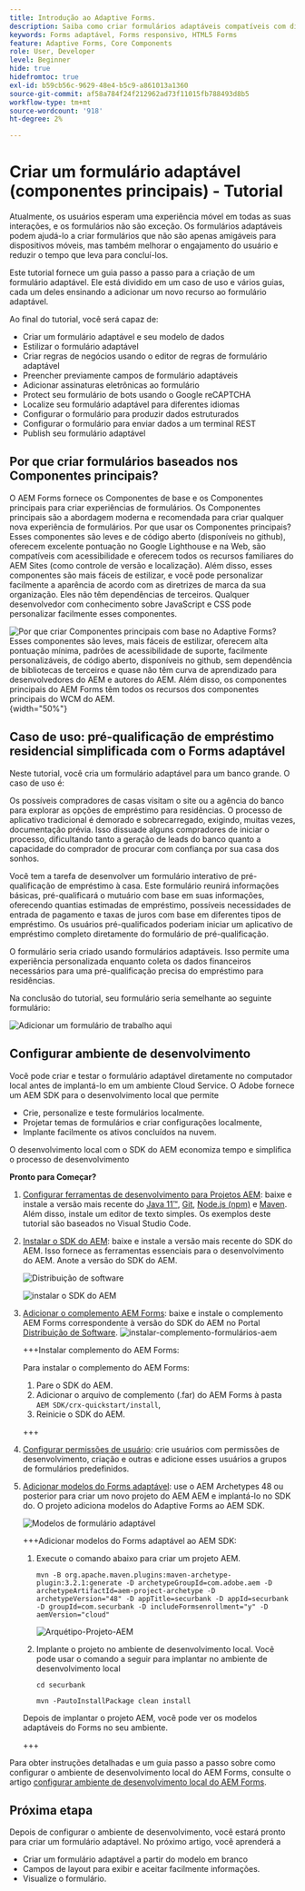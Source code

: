 ```yaml
---
title: Introdução ao Adaptive Forms.
description: Saiba como criar formulários adaptáveis compatíveis com dispositivos móveis com nosso tutorial passo a passo. Esses formulários se adaptam perfeitamente em todos os dispositivos, garantindo uma experiência perfeita.
keywords: Forms adaptável, Forms responsivo, HTML5 Forms
feature: Adaptive Forms, Core Components
role: User, Developer
level: Beginner
hide: true
hidefromtoc: true
exl-id: b59cb56c-9629-48e4-b5c9-a861013a1360
source-git-commit: af58a784f24f212962ad73f11015fb788493d8b5
workflow-type: tm+mt
source-wordcount: '918'
ht-degree: 2%

---
```


# Criar um formulário adaptável (componentes principais) - Tutorial

Atualmente, os usuários esperam uma experiência móvel em todas as suas interações, e os formulários não são exceção. Os formulários adaptáveis podem ajudá-lo a criar formulários que não são apenas amigáveis para dispositivos móveis, mas também melhorar o engajamento do usuário e reduzir o tempo que leva para concluí-los.

Este tutorial fornece um guia passo a passo para a criação de um formulário adaptável. Ele está dividido em um caso de uso e vários guias, cada um deles ensinando a adicionar um novo recurso ao formulário adaptável.

Ao final do tutorial, você será capaz de:

* Criar um formulário adaptável e seu modelo de dados
* Estilizar o formulário adaptável
* Criar regras de negócios usando o editor de regras de formulário adaptável
* Preencher previamente campos de formulário adaptáveis
* Adicionar assinaturas eletrônicas ao formulário
* Protect seu formulário de bots usando o Google reCAPTCHA
* Localize seu formulário adaptável para diferentes idiomas
* Configurar o formulário para produzir dados estruturados
* Configurar o formulário para enviar dados a um terminal REST
* Publish seu formulário adaptável


## Por que criar formulários baseados nos Componentes principais?

O AEM Forms fornece os Componentes de base e os Componentes principais para criar experiências de formulários. Os Componentes principais são a abordagem moderna e recomendada para criar qualquer nova experiência de formulários. Por que usar os Componentes principais? Esses componentes são leves e de código aberto (disponíveis no github), oferecem excelente pontuação no Google Lighthouse e na Web, são compatíveis com acessibilidade e oferecem todos os recursos familiares do AEM Sites (como controle de versão e localização). Além disso, esses componentes são mais fáceis de estilizar, e você pode personalizar facilmente a aparência de acordo com as diretrizes de marca da sua organização. Eles não têm dependências de terceiros. Qualquer desenvolvedor com conhecimento sobre JavaScript e CSS pode personalizar facilmente esses componentes.

![Por que criar Componentes principais com base no Adaptive Forms? Esses componentes são leves, mais fáceis de estilizar, oferecem alta pontuação mínima, padrões de acessibilidade de suporte, facilmente personalizáveis, de código aberto, disponíveis no github, sem dependência de bibliotecas de terceiros e quase não têm curva de aprendizado para desenvolvedores do AEM e autores do AEM. Além disso, os componentes principais do AEM Forms têm todos os recursos dos componentes principais do WCM do AEM.](/help/forms/assets/cc-core-components-benefits.png){width="50%"}

## Caso de uso: pré-qualificação de empréstimo residencial simplificada com o Forms adaptável

Neste tutorial, você cria um formulário adaptável para um banco grande. O caso de uso é:

Os possíveis compradores de casas visitam o site ou a agência do banco para explorar as opções de empréstimo para residências. O processo de aplicativo tradicional é demorado e sobrecarregado, exigindo, muitas vezes, documentação prévia. Isso dissuade alguns compradores de iniciar o processo, dificultando tanto a geração de leads do banco quanto a capacidade do comprador de procurar com confiança por sua casa dos sonhos.

Você tem a tarefa de desenvolver um formulário interativo de pré-qualificação de empréstimo à casa. Este formulário reunirá informações básicas, pré-qualificará o mutuário com base em suas informações, oferecendo quantias estimadas de empréstimo, possíveis necessidades de entrada de pagamento e taxas de juros com base em diferentes tipos de empréstimo. Os usuários pré-qualificados poderiam iniciar um aplicativo de empréstimo completo diretamente do formulário de pré-qualificação.

O formulário seria criado usando formulários adaptáveis. Isso permite uma experiência personalizada enquanto coleta os dados financeiros necessários para uma pré-qualificação precisa do empréstimo para residências.

Na conclusão do tutorial, seu formulário seria semelhante ao seguinte formulário:

![Adicionar um formulário de trabalho aqui](/help/forms/assets/cc-tutorial-final-form.png)

## Configurar ambiente de desenvolvimento

Você pode criar e testar o formulário adaptável diretamente no computador local antes de implantá-lo em um ambiente Cloud Service. O Adobe fornece um AEM SDK para o desenvolvimento local que permite

* Crie, personalize e teste formulários localmente.
* Projetar temas de formulários e criar configurações localmente,
* Implante facilmente os ativos concluídos na nuvem.

O desenvolvimento local com o SDK do AEM economiza tempo e simplifica o processo de desenvolvimento


**Pronto para Começar?**

1. [Configurar ferramentas de desenvolvimento para Projetos AEM](/help/forms/setup-local-development-environment.md#set-up-development-tools-for-aem-projects): baixe e instale a versão mais recente do [Java 11™](https://experienceleague.adobe.com/docs/experience-manager-learn/cloud-service/local-development-environment-set-up/development-tools.html?lang=pt-BR#local-development-environment-set-up), [Git](https://experienceleague.adobe.com/docs/experience-manager-learn/cloud-service/local-development-environment-set-up/development-tools.html?lang=pt-BR#install-git), [Node.js (npm)](https://experienceleague.adobe.com/docs/experience-manager-learn/cloud-service/local-development-environment-set-up/development-tools.html?lang=pt-BR#node-js) e [Maven](https://experienceleague.adobe.com/docs/experience-manager-learn/cloud-service/local-development-environment-set-up/development-tools.html?lang=pt-BR#install-maven). Além disso, instale um editor de texto simples. Os exemplos deste tutorial são baseados no Visual Studio Code.

1. [Instalar o SDK do AEM](/help/forms/setup-local-development-environment.md#set-up-local-experience-manager-environment-for-development): baixe e instale a versão mais recente do SDK do AEM. Isso fornece as ferramentas essenciais para o desenvolvimento do AEM. Anote a versão do SDK do AEM.

   ![Distribuição de software](/help/forms/assets/software-distribution.png)

   ![instalar o SDK do AEM](/help/forms/assets/start-aem-sdk.png)

1. [Adicionar o complemento AEM Forms](/help/forms/setup-local-development-environment.md#add-forms-archive-to-local-author-and-publish-instances-and-configure-forms-specific-users): baixe e instale o complemento AEM Forms correspondente à versão do SDK do AEM no Portal [Distribuição de Software](https://experience.adobe.com/#/downloads).
   ![instalar-complemento-formulários-aem](/help/forms/assets/install-aem-forms-add-on.png)

   +++Instalar complemento do AEM Forms:

   Para instalar o complemento do AEM Forms:

   1. Pare o SDK do AEM.
   1. Adicionar o arquivo de complemento (.far) do AEM Forms à pasta `AEM SDK/crx-quickstart/install`,
   1. Reinicie o SDK do AEM.

   +++

1. [Configurar permissões de usuário](/help/forms/setup-local-development-environment.md#configure-users-and-permissions): crie usuários com permissões de desenvolvimento, criação e outras e adicione esses usuários a grupos de formulários predefinidos.


1. [Adicionar modelos do Forms adaptável](/help/forms/setup-local-development-environment.md#set-up-a-development-project-for-forms-based-on-experience-manager-archetype): use o AEM Archetypes 48 ou posterior para criar um novo projeto do AEM AEM e implantá-lo no SDK do. O projeto adiciona modelos do Adaptive Forms ao AEM SDK.

   ![Modelos de formulário adaptável](/help/forms/assets/adaptive-forms-templates.png)

   +++Adicionar modelos do Forms adaptável ao AEM SDK:

   1. Execute o comando abaixo para criar um projeto AEM.

      ```
      mvn -B org.apache.maven.plugins:maven-archetype-plugin:3.2.1:generate -D archetypeGroupId=com.adobe.aem -D archetypeArtifactId=aem-project-archetype -D archetypeVersion="48" -D appTitle=securbank -D appId=securbank -D groupId=com.securbank -D includeFormsenrollment="y" -D aemVersion="cloud"
      ```

      ![Arquétipo-Projeto-AEM](/help/forms/assets/aem-archetype-project.png)

   1. Implante o projeto no ambiente de desenvolvimento local. Você pode usar o comando a seguir para implantar no ambiente de desenvolvimento local

      ```
      cd securbank
      
      mvn -PautoInstallPackage clean install
      ```

   Depois de implantar o projeto AEM, você pode ver os modelos adaptáveis do Forms no seu ambiente.

   +++


Para obter instruções detalhadas e um guia passo a passo sobre como configurar o ambiente de desenvolvimento local do AEM Forms, consulte o artigo [configurar ambiente de desenvolvimento local do AEM Forms](/help/forms/setup-local-development-environment.md).



## Próxima etapa

Depois de configurar o ambiente de desenvolvimento, você estará pronto para criar um formulário adaptável. No próximo artigo, você aprenderá a

* Criar um formulário adaptável a partir do modelo em branco
* Campos de layout para exibir e aceitar facilmente informações.
* Visualize o formulário.

<!-- 

### Step 2: Create Form Data Model

A form data model lets you connect an adaptive form to disparate data sources. For example, AEM user profile, RESTful web services, SOAP-based web services, OData services, and relational databases. You can use the form data model with an adaptive form to retrieve, update, delete, and add data to connected data sources.

Goals of article:

* Create the form data model using Rest endpoint.
* Add data model objects so you can form the data model.
* Configure read and write services for the form data model.
* Test form data model and configured services with test data.

### Step 4: Apply rules to adaptive form fields

AEM Forms provide an editor to write rules on adaptive form objects. These rules define actions to trigger on form objects based on preset conditions, user inputs, and user actions on the form. It helps ensure accuracy and speeds up the form-filling experience.

Goals:

* Create and apply rules to adaptive form fields.
* Use rules to trigger form data model services to update the data to database.

### Step 5: Style your adaptive form

Adaptive forms provide OOTB themes and allows you to customize an existing theme to make a brand specific theme. 


A theme contains styling details for components and panels, and you can reuse a theme in different forms. Styles include properties such as background colors, state colors, transparency, alignment, and size. When you apply the theme to your form, the specified style reflects on corresponding components of your form.

Goals:

* Apply an out of the box theme to an adaptive form.
* Create your brand specific theme.


### Step 6: Publish your adaptive form

You can publish adaptive forms as a stand-alone form (single page application), include in AEM Sites page, or include in a non-AEM Sites page.

Goals:

* Publish the adaptive form as an AEM Page.
* Embed the adaptive form in an AEM Sites Page.
* Embed the adaptive form in an external webpage (a non-AEM webpage hosted outside AEM).

-->

